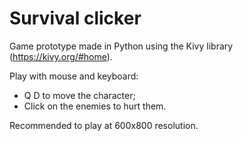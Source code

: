 # Survival clicker

Game prototype made in Python using the Kivy library (https://kivy.org/#home).
 
Play with mouse and keyboard: 
- Q D to move the character; 
- Click on the enemies to hurt them.

Recommended to play at 600x800 resolution.
